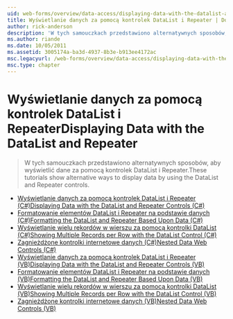 ```yaml
---
uid: web-forms/overview/data-access/displaying-data-with-the-datalist-and-repeater/index
title: Wyświetlanie danych za pomocą kontrolek DataList i Repeater | Dokumentacja firmy Microsoft
author: rick-anderson
description: 'W tych samouczkach przedstawiono alternatywnych sposobów, aby wyświetlić dane za pomocą kontrolek DataList i Repeater.'
ms.author: riande
ms.date: 10/05/2011
ms.assetid: 3005174a-ba3d-4937-8b3e-b913ee4172ac
msc.legacyurl: /web-forms/overview/data-access/displaying-data-with-the-datalist-and-repeater
msc.type: chapter
---
```

<a name="displaying-data-with-the-datalist-and-repeater"></a><span data-ttu-id="30c9f-103">Wyświetlanie danych za pomocą kontrolek DataList i Repeater</span><span class="sxs-lookup"><span data-stu-id="30c9f-103">Displaying Data with the DataList and Repeater</span></span>
====================
> <span data-ttu-id="30c9f-104">W tych samouczkach przedstawiono alternatywnych sposobów, aby wyświetlić dane za pomocą kontrolek DataList i Repeater.</span><span class="sxs-lookup"><span data-stu-id="30c9f-104">These tutorials show alternative ways to display data by using the DataList and Repeater controls.</span></span>


- [<span data-ttu-id="30c9f-105">Wyświetlanie danych za pomocą kontrolek DataList i Repeater (C#)</span><span class="sxs-lookup"><span data-stu-id="30c9f-105">Displaying Data with the DataList and Repeater Controls (C#)</span></span>](displaying-data-with-the-datalist-and-repeater-controls-cs.md)
- [<span data-ttu-id="30c9f-106">Formatowanie elementów DataList i Repeater na podstawie danych (C#)</span><span class="sxs-lookup"><span data-stu-id="30c9f-106">Formatting the DataList and Repeater Based Upon Data (C#)</span></span>](formatting-the-datalist-and-repeater-based-upon-data-cs.md)
- [<span data-ttu-id="30c9f-107">Wyświetlanie wielu rekordów w wierszu za pomocą kontrolki DataList (C#)</span><span class="sxs-lookup"><span data-stu-id="30c9f-107">Showing Multiple Records per Row with the DataList Control (C#)</span></span>](showing-multiple-records-per-row-with-the-datalist-control-cs.md)
- [<span data-ttu-id="30c9f-108">Zagnieżdżone kontrolki internetowe danych (C#)</span><span class="sxs-lookup"><span data-stu-id="30c9f-108">Nested Data Web Controls (C#)</span></span>](nested-data-web-controls-cs.md)
- [<span data-ttu-id="30c9f-109">Wyświetlanie danych za pomocą kontrolek DataList i Repeater (VB)</span><span class="sxs-lookup"><span data-stu-id="30c9f-109">Displaying Data with the DataList and Repeater Controls (VB)</span></span>](displaying-data-with-the-datalist-and-repeater-controls-vb.md)
- [<span data-ttu-id="30c9f-110">Formatowanie elementów DataList i Repeater na podstawie danych (VB)</span><span class="sxs-lookup"><span data-stu-id="30c9f-110">Formatting the DataList and Repeater Based Upon Data (VB)</span></span>](formatting-the-datalist-and-repeater-based-upon-data-vb.md)
- [<span data-ttu-id="30c9f-111">Wyświetlanie wielu rekordów w wierszu za pomocą kontrolki DataList (VB)</span><span class="sxs-lookup"><span data-stu-id="30c9f-111">Showing Multiple Records per Row with the DataList Control (VB)</span></span>](showing-multiple-records-per-row-with-the-datalist-control-vb.md)
- [<span data-ttu-id="30c9f-112">Zagnieżdżone kontrolki internetowe danych (VB)</span><span class="sxs-lookup"><span data-stu-id="30c9f-112">Nested Data Web Controls (VB)</span></span>](nested-data-web-controls-vb.md)
